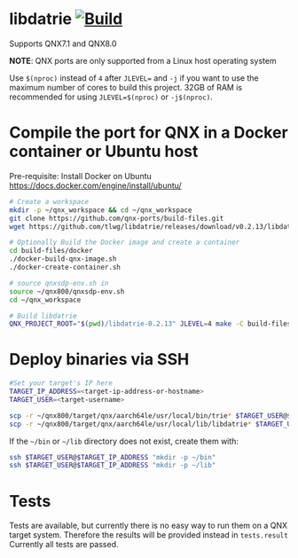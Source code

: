 # libdatrie [![Build](https://github.com/qnx-ports/build-files/actions/workflows/libdatrie.yml/badge.svg)](https://github.com/qnx-ports/build-files/actions/workflows/libdatrie.yml)

Supports QNX7.1 and QNX8.0

**NOTE**: QNX ports are only supported from a Linux host operating system

Use `$(nproc)` instead of `4` after `JLEVEL=` and `-j` if you want to use the maximum number of cores to build this project.
32GB of RAM is recommended for using `JLEVEL=$(nproc)` or `-j$(nproc)`.

# Compile the port for QNX in a Docker container or Ubuntu host

Pre-requisite: Install Docker on Ubuntu https://docs.docker.com/engine/install/ubuntu/
```bash
# Create a workspace
mkdir -p ~/qnx_workspace && cd ~/qnx_workspace
git clone https://github.com/qnx-ports/build-files.git
wget https://github.com/tlwg/libdatrie/releases/download/v0.2.13/libdatrie-0.2.13.tar.xz && tar -xf libdatrie-0.2.13.tar.xz

# Optionally Build the Docker image and create a container
cd build-files/docker
./docker-build-qnx-image.sh
./docker-create-container.sh

# source qnxsdp-env.sh in
source ~/qnx800/qnxsdp-env.sh
cd ~/qnx_workspace

# Build libdatrie
QNX_PROJECT_ROOT="$(pwd)/libdatrie-0.2.13" JLEVEL=4 make -C build-files/ports/libdatrie install
```

# Deploy binaries via SSH
```bash
#Set your target's IP here
TARGET_IP_ADDRESS=<target-ip-address-or-hostname>
TARGET_USER=<target-username>

scp -r ~/qnx800/target/qnx/aarch64le/usr/local/bin/trie* $TARGET_USER@$TARGET_IP_ADDRESS:~/bin
scp -r ~/qnx800/target/qnx/aarch64le/usr/local/lib/libdatrie* $TARGET_USER@$TARGET_IP_ADDRESS:~/lib
```

If the `~/bin` or `~/lib` directory does not exist, create them with:
```bash
ssh $TARGET_USER@$TARGET_IP_ADDRESS "mkdir -p ~/bin"
ssh $TARGET_USER@$TARGET_IP_ADDRESS "mkdir -p ~/lib"
````

# Tests
Tests are available, but currently there is no easy way to run them on a QNX target system. Therefore the results will be provided instead in `tests.result`
Currently all tests are passed.
